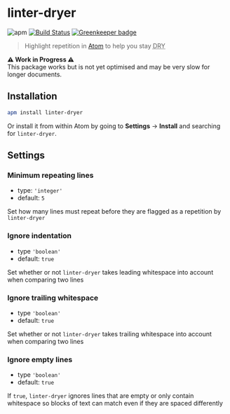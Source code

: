# linter-dryer

![apm](https://img.shields.io/apm/v/linter-dryer.svg) [![Build Status](https://travis-ci.com/delucis/linter-dryer.svg?branch=master)](https://travis-ci.com/delucis/linter-dryer) [![Greenkeeper badge](https://badges.greenkeeper.io/delucis/linter-dryer.svg)](https://greenkeeper.io/)

> Highlight repetition in [Atom](https://atom.io/) to help you stay <abbr title="Don’t Repeat Yourself">DRY</abbr>

**⚠️ Work in Progress ⚠️**  
This package works but is not yet optimised and may be very slow for longer documents.

## Installation

```sh
apm install linter-dryer
```

Or install it from within Atom by going to **Settings** → **Install** and searching for `linter-dryer`.

## Settings

### Minimum repeating lines

- type: `'integer'`
- default: `5`

Set how many lines must repeat before they are flagged as a repetition by `linter-dryer`

### Ignore indentation

- type `'boolean'`
- default: `true`

Set whether or not `linter-dryer` takes leading whitespace into account when comparing two lines

### Ignore trailing whitespace

- type `'boolean'`
- default: `true`

Set whether or not `linter-dryer` takes trailing whitespace into account when comparing two lines

### Ignore empty lines

- type `'boolean'`
- default: `true`

If `true`, `linter-dryer` ignores lines that are empty or only contain whitespace so blocks of text can match even if they are spaced differently
